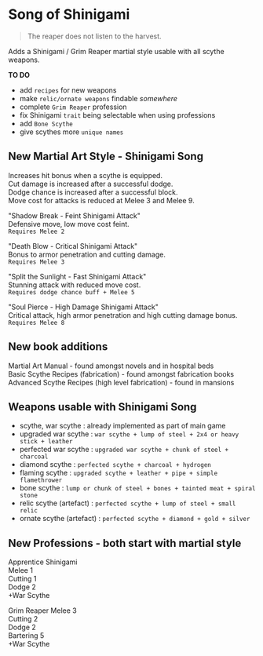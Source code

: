 # Song of Shinigami

>The reaper does not listen to the harvest.

Adds a Shinigami / Grim Reaper martial style usable with all scythe weapons.

**TO DO**  
+ add `recipes` for new weapons
+ make `relic/ornate weapons` findable _somewhere_
+ complete `Grim Reaper` profession
+ fix Shinigami `trait` being selectable when using professions
+ add `Bone Scythe`
+ give scythes more `unique names`

## New Martial Art Style - Shinigami Song

Increases hit bonus when a scythe is equipped.  
Cut damage is increased after a successful dodge.  
Dodge chance is increased after a successful block.  
Move cost for attacks is reduced at Melee 3 and Melee 9.  

"Shadow Break - Feint Shinigami Attack"  
Defensive move, low move cost feint.  
`Requires Melee 2`

"Death Blow - Critical Shinigami Attack"  
Bonus to armor penetration and cutting damage.  
`Requires Melee 3`  

"Split the Sunlight - Fast Shinigami Attack"  
Stunning attack with reduced move cost.  
`Requires dodge chance buff + Melee 5`

"Soul Pierce - High Damage Shinigami Attack"  
Critical attack, high armor penetration and high cutting damage bonus.  
`Requires Melee 8`

## New book additions

Martial Art Manual - found amongst novels and in hospital beds  
Basic Scythe Recipes (fabrication) - found amongst fabrication books  
Advanced Scythe Recipes (high level fabrication) - found in mansions

## Weapons usable with Shinigami Song

* scythe, war scythe : already implemented as part of main game
* upgraded war scythe : `war scythe + lump of steel + 2x4 or heavy stick + leather`
* perfected war scythe : `upgraded war scythe + chunk of steel + charcoal`
* diamond scythe : `perfected scythe + charcoal + hydrogen`
* flaming scythe : `upgraded scythe + leather + pipe + simple flamethrower`
* bone scythe : `lump or chunk of steel + bones + tainted meat + spiral stone`
* relic scythe (artefact) : `perfected scythe + lump of steel + small relic`
* ornate scythe (artefact) : `perfected scythe + diamond + gold + silver`

## New Professions - both start with martial style

Apprentice Shinigami  
	Melee 1  
	Cutting 1  
	Dodge 2  
	+War Scythe

Grim Reaper 
	Melee 3  
	Cutting 2  
	Dodge 2  
	Bartering 5  
	+War Scythe